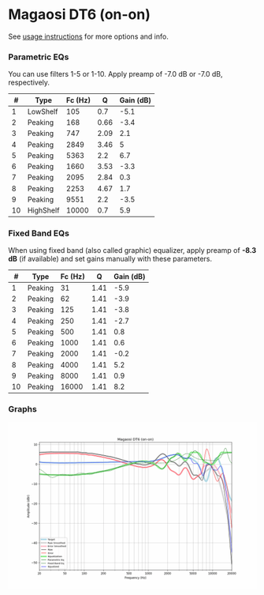# Magaosi DT6 (on-on)
See [usage instructions](https://github.com/jaakkopasanen/AutoEq#usage) for more options and info.

### Parametric EQs
You can use filters 1-5 or 1-10. Apply preamp of -7.0 dB or -7.0 dB, respectively.

|   # | Type      |   Fc (Hz) |    Q |   Gain (dB) |
|-----|-----------|-----------|------|-------------|
|   1 | LowShelf  |       105 | 0.7  |        -5.1 |
|   2 | Peaking   |       168 | 0.66 |        -3.4 |
|   3 | Peaking   |       747 | 2.09 |         2.1 |
|   4 | Peaking   |      2849 | 3.46 |         5   |
|   5 | Peaking   |      5363 | 2.2  |         6.7 |
|   6 | Peaking   |      1660 | 3.53 |        -3.3 |
|   7 | Peaking   |      2095 | 2.84 |         0.3 |
|   8 | Peaking   |      2253 | 4.67 |         1.7 |
|   9 | Peaking   |      9551 | 2.2  |        -3.5 |
|  10 | HighShelf |     10000 | 0.7  |         5.9 |

### Fixed Band EQs
When using fixed band (also called graphic) equalizer, apply preamp of **-8.3 dB** (if available) and set gains manually with these parameters.

|   # | Type    |   Fc (Hz) |    Q |   Gain (dB) |
|-----|---------|-----------|------|-------------|
|   1 | Peaking |        31 | 1.41 |        -5.9 |
|   2 | Peaking |        62 | 1.41 |        -3.9 |
|   3 | Peaking |       125 | 1.41 |        -3.8 |
|   4 | Peaking |       250 | 1.41 |        -2.7 |
|   5 | Peaking |       500 | 1.41 |         0.8 |
|   6 | Peaking |      1000 | 1.41 |         0.6 |
|   7 | Peaking |      2000 | 1.41 |        -0.2 |
|   8 | Peaking |      4000 | 1.41 |         5.2 |
|   9 | Peaking |      8000 | 1.41 |         0.9 |
|  10 | Peaking |     16000 | 1.41 |         8.2 |

### Graphs
![](./Magaosi%20DT6%20(on-on).png)
